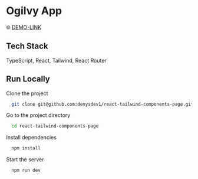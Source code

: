 # Ogilvy App

🌐 [DEMO-LINK](https://react-tailwind-components-page.vercel.app/)


## Tech Stack

TypeScript, React, Tailwind, React Router


## Run Locally

Clone the project

```bash
  git clone git@github.com:denysdev1/react-tailwind-components-page.git
```

Go to the project directory

```bash
  cd react-tailwind-components-page
```

Install dependencies

```bash
  npm install
```

Start the server

```bash
  npm run dev
```

